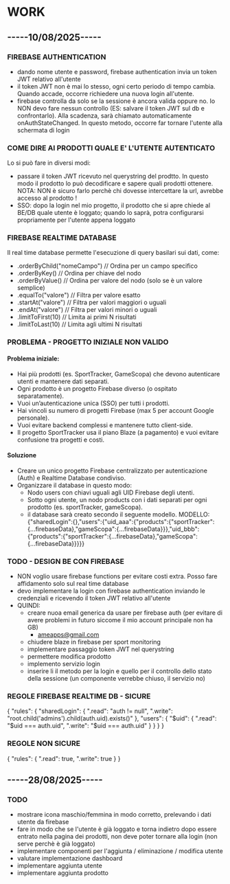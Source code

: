 # WORK

## -----10/08/2025-----

### FIREBASE AUTHENTICATION

- dando nome utente e password, firebase authentication invia un token JWT relativo all'utente
- il token JWT non è mai lo stesso, ogni certo periodo di tempo cambia. Quando accade, occorre richiedere una nuova login all'utente.
- firebase controlla da solo se la sessione è ancora valida oppure no. Io NON devo fare nessun controllo (ES: salvare il token JWT sul db e confrontarlo). Alla scadenza, sarà chiamato automaticamente onAuthStateChanged. In questo metodo, occorre far tornare l'utente alla schermata di login

### COME DIRE AI PRODOTTI QUALE E' L'UTENTE AUTENTICATO

Lo si può fare in diversi modi:

- passare il token JWT ricevuto nel querystring del prodtto. In questo modo il prodotto lo può decodificare e sapere quali prodotti ottenere. NOTA: NON è sicuro farlo perchè chi dovesse intercettare la url, avrebbe accesso al prodotto !
- SSO: dopo la login nel mio progetto, il prodotto che si apre chiede al BE/DB quale utente è loggato; quando lo saprà, potra configurarsi propriamente per l'utente appena loggato

### FIREBASE REALTIME DATABASE

Il real time database permette l'esecuzione di query basilari sui dati, come:

- .orderByChild("nomeCampo") // Ordina per un campo specifico
- .orderByKey() // Ordina per chiave del nodo
- .orderByValue() // Ordina per valore del nodo (solo se è un valore semplice)
- .equalTo("valore") // Filtra per valore esatto
- .startAt("valore") // Filtra per valori maggiori o uguali
- .endAt("valore") // Filtra per valori minori o uguali
- .limitToFirst(10) // Limita ai primi N risultati
- .limitToLast(10) // Limita agli ultimi N risultati

### PROBLEMA - PROGETTO INIZIALE NON VALIDO

#### Problema iniziale:

- Hai più prodotti (es. SportTracker, GameScopa) che devono autenticare utenti e mantenere dati separati.
- Ogni prodotto è un progetto Firebase diverso (o ospitato separatamente).
- Vuoi un’autenticazione unica (SSO) per tutti i prodotti.
- Hai vincoli su numero di progetti Firebase (max 5 per account Google personale).
- Vuoi evitare backend complessi e mantenere tutto client-side.
- Il progetto SportTracker usa il piano Blaze (a pagamento) e vuoi evitare confusione tra progetti e costi.

#### Soluzione

- Creare un unico progetto Firebase centralizzato per autenticazione (Auth) e Realtime Database condiviso.
- Organizzare il database in questo modo:
  - Nodo users con chiavi uguali agli UID Firebase degli utenti.
  - Sotto ogni utente, un nodo products con i dati separati per ogni prodotto (es. sportTracker, gameScopa).
  - il database sarà creato secondo il seguente modello.
    MODELLO: {"sharedLogin":{},"users":{"uid_aaa":{"products":{"sportTracker":{...firebaseData},"gameScopa":{...firebaseData}}},"uid_bbb":{"products":{"sportTracker":{...firebaseData},"gameScopa":{...firebaseData}}}}}

### TODO - DESIGN BE CON FIREBASE

- NON voglio usare firebase functions per evitare costi extra. Posso fare affidamento solo sul real time database
- devo implementare la login con firebase authentication inviando le credenziali e ricevendo il token JWT relativo all'utente
- QUINDI:
  - creare nuoa email generica da usare per firebase auth (per evitare di avere problemi in futuro siccome il mio account principale non ha GB)
    - <ameapps@gmail.com>
  - chiudere blaze in firebase per sport monitoring
  - implementare passaggio token JWT nel querystring
  - permettere modifica prodotto
  - implemento servizio login
  - inserire li il metodo per la login e quello per il controllo dello stato della sessione (un componente verrebbe chiuso, il servizio no)


### REGOLE FIREBASE REALTIME DB - SICURE
{
  "rules": {
    "sharedLogin": {
      ".read": "auth != null",
      ".write": "root.child('admins').child(auth.uid).exists()"
    },
    "users": {
      "$uid": {
        ".read": "$uid === auth.uid",
        ".write": "$uid === auth.uid"
      }
    }
  }
}

### REGOLE NON SICURE

{
  "rules": {
    ".read": true,
    ".write": true
  }
}


## -----28/08/2025-----

### TODO 

- mostrare icona maschio/femmina in modo corretto, prelevando i dati utente da firebase 
- fare in modo che se l'utente è già loggato e torna indietro dopo essere entrato nella pagina dei prodotti, non deve poter tornare alla login (non serve perchè è già loggato)
- implementare componenti per l'aggiunta / eliminazione / modifica utente 
- valutare implementazione dashboard 
- implementare aggiunta utente
- implementare aggiunta prodotto 